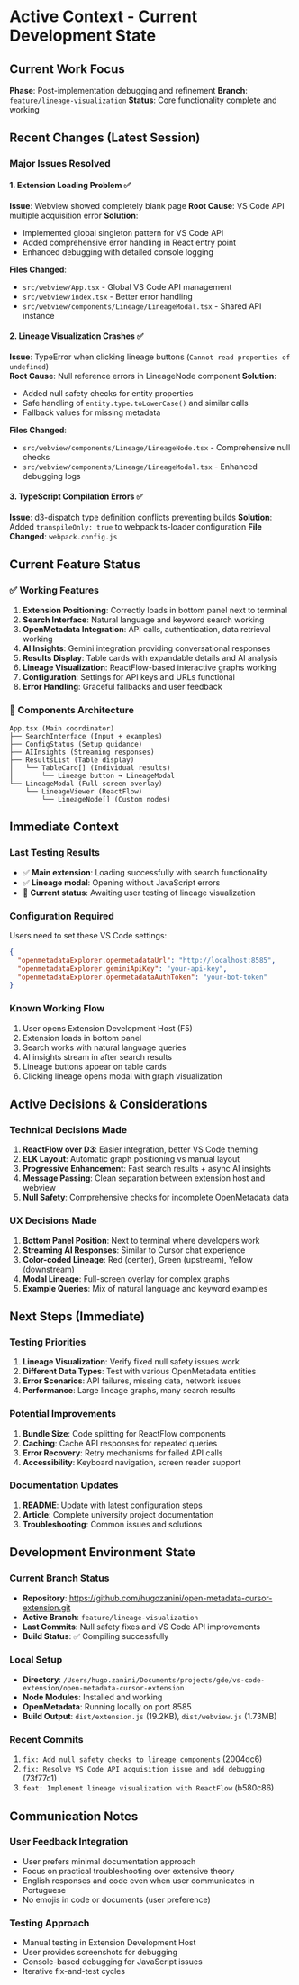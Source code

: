 # Active Context - Current Development State

## Current Work Focus
**Phase**: Post-implementation debugging and refinement
**Branch**: `feature/lineage-visualization` 
**Status**: Core functionality complete and working

## Recent Changes (Latest Session)

### Major Issues Resolved

#### 1. Extension Loading Problem ✅ 
**Issue**: Webview showed completely blank page
**Root Cause**: VS Code API multiple acquisition error
**Solution**: 
- Implemented global singleton pattern for VS Code API
- Added comprehensive error handling in React entry point
- Enhanced debugging with detailed console logging

**Files Changed**:
- `src/webview/App.tsx` - Global VS Code API management
- `src/webview/index.tsx` - Better error handling
- `src/webview/components/Lineage/LineageModal.tsx` - Shared API instance

#### 2. Lineage Visualization Crashes ✅
**Issue**: TypeError when clicking lineage buttons (`Cannot read properties of undefined`)  
**Root Cause**: Null reference errors in LineageNode component
**Solution**:
- Added null safety checks for entity properties
- Safe handling of `entity.type.toLowerCase()` and similar calls
- Fallback values for missing metadata

**Files Changed**:
- `src/webview/components/Lineage/LineageNode.tsx` - Comprehensive null checks
- `src/webview/components/Lineage/LineageModal.tsx` - Enhanced debugging logs

#### 3. TypeScript Compilation Errors ✅
**Issue**: d3-dispatch type definition conflicts preventing builds
**Solution**: Added `transpileOnly: true` to webpack ts-loader configuration
**File Changed**: `webpack.config.js`

## Current Feature Status

### ✅ Working Features
1. **Extension Positioning**: Correctly loads in bottom panel next to terminal
2. **Search Interface**: Natural language and keyword search working
3. **OpenMetadata Integration**: API calls, authentication, data retrieval working
4. **AI Insights**: Gemini integration providing conversational responses
5. **Results Display**: Table cards with expandable details and AI analysis
6. **Lineage Visualization**: ReactFlow-based interactive graphs working
7. **Configuration**: Settings for API keys and URLs functional
8. **Error Handling**: Graceful fallbacks and user feedback

### 🔧 Components Architecture
```
App.tsx (Main coordinator)
├── SearchInterface (Input + examples)
├── ConfigStatus (Setup guidance)  
├── AIInsights (Streaming responses)
├── ResultsList (Table display)
│   └── TableCard[] (Individual results)
│       └── Lineage button → LineageModal
└── LineageModal (Full-screen overlay)
    └── LineageViewer (ReactFlow)
        └── LineageNode[] (Custom nodes)
```

## Immediate Context

### Last Testing Results
- ✅ **Main extension**: Loading successfully with search functionality
- ✅ **Lineage modal**: Opening without JavaScript errors  
- 🔄 **Current status**: Awaiting user testing of lineage visualization

### Configuration Required
Users need to set these VS Code settings:
```json
{
  "openmetadataExplorer.openmetadataUrl": "http://localhost:8585",
  "openmetadataExplorer.geminiApiKey": "your-api-key",
  "openmetadataExplorer.openmetadataAuthToken": "your-bot-token"
}
```

### Known Working Flow
1. User opens Extension Development Host (F5)
2. Extension loads in bottom panel  
3. Search works with natural language queries
4. AI insights stream in after search results
5. Lineage buttons appear on table cards
6. Clicking lineage opens modal with graph visualization

## Active Decisions & Considerations

### Technical Decisions Made
1. **ReactFlow over D3**: Easier integration, better VS Code theming
2. **ELK Layout**: Automatic graph positioning vs manual layout
3. **Progressive Enhancement**: Fast search results + async AI insights
4. **Message Passing**: Clean separation between extension host and webview
5. **Null Safety**: Comprehensive checks for incomplete OpenMetadata data

### UX Decisions Made  
1. **Bottom Panel Position**: Next to terminal where developers work
2. **Streaming AI Responses**: Similar to Cursor chat experience
3. **Color-coded Lineage**: Red (center), Green (upstream), Yellow (downstream)
4. **Modal Lineage**: Full-screen overlay for complex graphs
5. **Example Queries**: Mix of natural language and keyword examples

## Next Steps (Immediate)

### Testing Priorities
1. **Lineage Visualization**: Verify fixed null safety issues work
2. **Different Data Types**: Test with various OpenMetadata entities
3. **Error Scenarios**: API failures, missing data, network issues
4. **Performance**: Large lineage graphs, many search results

### Potential Improvements
1. **Bundle Size**: Code splitting for ReactFlow components
2. **Caching**: Cache API responses for repeated queries
3. **Error Recovery**: Retry mechanisms for failed API calls
4. **Accessibility**: Keyboard navigation, screen reader support

### Documentation Updates
1. **README**: Update with latest configuration steps
2. **Article**: Complete university project documentation
3. **Troubleshooting**: Common issues and solutions

## Development Environment State

### Current Branch Status
- **Repository**: https://github.com/hugozanini/open-metadata-cursor-extension.git
- **Active Branch**: `feature/lineage-visualization`
- **Last Commits**: Null safety fixes and VS Code API improvements
- **Build Status**: ✅ Compiling successfully

### Local Setup
- **Directory**: `/Users/hugo.zanini/Documents/projects/gde/vs-code-extension/open-metadata-cursor-extension`
- **Node Modules**: Installed and working
- **OpenMetadata**: Running locally on port 8585
- **Build Output**: `dist/extension.js` (19.2KB), `dist/webview.js` (1.73MB)

### Recent Commits
1. `fix: Add null safety checks to lineage components` (2004dc6)
2. `fix: Resolve VS Code API acquisition issue and add debugging` (73f77c1)  
3. `feat: Implement lineage visualization with ReactFlow` (b580c86)

## Communication Notes

### User Feedback Integration
- User prefers minimal documentation approach
- Focus on practical troubleshooting over extensive theory
- English responses and code even when user communicates in Portuguese
- No emojis in code or documents (user preference)

### Testing Approach
- Manual testing in Extension Development Host
- User provides screenshots for debugging
- Console-based debugging for JavaScript issues
- Iterative fix-and-test cycles